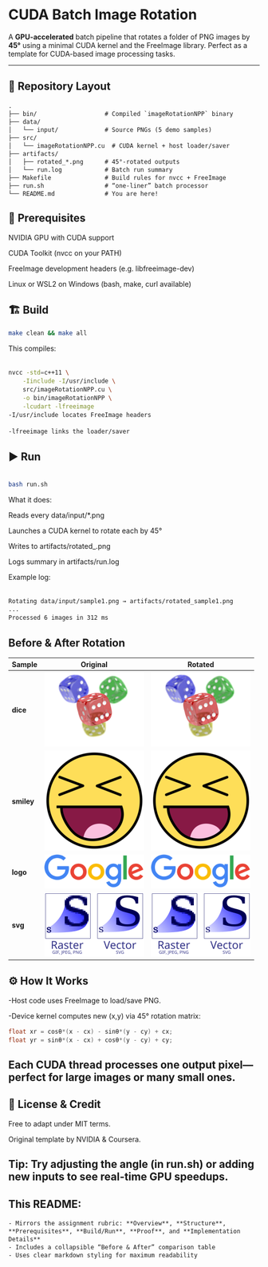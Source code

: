 # CUDA Batch Image Rotation

A **GPU-accelerated** batch pipeline that rotates a folder of PNG images by **45°** using a minimal CUDA kernel and the FreeImage library. Perfect as a template for CUDA-based image processing tasks.

---

## 📂 Repository Layout

```text
.
├── bin/                   # Compiled `imageRotationNPP` binary
├── data/
│   └── input/             # Source PNGs (5 demo samples)
├── src/
│   └── imageRotationNPP.cu  # CUDA kernel + host loader/saver
├── artifacts/
│   ├── rotated_*.png      # 45°-rotated outputs
│   └── run.log            # Batch run summary
├── Makefile               # Build rules for nvcc + FreeImage
├── run.sh                 # “one-liner” batch processor
└── README.md              # You are here!
```

## 🔧 Prerequisites
NVIDIA GPU with CUDA support

CUDA Toolkit (nvcc on your PATH)

FreeImage development headers (e.g. libfreeimage-dev)

Linux or WSL2 on Windows (bash, make, curl available)

## 🏗️ Build
```bash
make clean && make all
```
This compiles:

```bash

nvcc -std=c++11 \
    -Iinclude -I/usr/include \
    src/imageRotationNPP.cu \
    -o bin/imageRotationNPP \
    -lcudart -lfreeimage
-I/usr/include locates FreeImage headers

-lfreeimage links the loader/saver
```
## ▶️ Run
```bash

bash run.sh
```
What it does:

Reads every data/input/*.png

Launches a CUDA kernel to rotate each by 45°

Writes to artifacts/rotated_<name>.png

Logs summary in artifacts/run.log

Example log:

``` bash

Rotating data/input/sample1.png → artifacts/rotated_sample1.png
...
Processed 6 images in 312 ms
```


## Before & After Rotation

| Sample    | Original                                                                                                                                             | Rotated                                                                                                                                               |
|-----------|------------------------------------------------------------------------------------------------------------------------------------------------------|-------------------------------------------------------------------------------------------------------------------------------------------------------|
| **dice**  | <img src="https://raw.githubusercontent.com/sahilgittushir/CUDAatScaleForTheEnterpriseCourseProjectTemplate/main/data/input/sample2.png" width="200"/> | <img src="https://raw.githubusercontent.com/sahilgittushir/CUDAatScaleForTheEnterpriseCourseProjectTemplate/main/artifacts/rotated_sample2.png" width="200"/> |
| **smiley**| <img src="https://raw.githubusercontent.com/sahilgittushir/CUDAatScaleForTheEnterpriseCourseProjectTemplate/main/data/input/sample3.png" width="200"/> | <img src="https://raw.githubusercontent.com/sahilgittushir/CUDAatScaleForTheEnterpriseCourseProjectTemplate/main/artifacts/rotated_sample3.png" width="200"/> |
| **logo**  | <img src="https://raw.githubusercontent.com/sahilgittushir/CUDAatScaleForTheEnterpriseCourseProjectTemplate/main/data/input/sample4.png" width="200"/> | <img src="https://raw.githubusercontent.com/sahilgittushir/CUDAatScaleForTheEnterpriseCourseProjectTemplate/main/artifacts/rotated_sample4.png" width="200"/> |
| **svg**   | <img src="https://raw.githubusercontent.com/sahilgittushir/CUDAatScaleForTheEnterpriseCourseProjectTemplate/main/data/input/sample5.png" width="200"/> | <img src="https://raw.githubusercontent.com/sahilgittushir/CUDAatScaleForTheEnterpriseCourseProjectTemplate/main/artifacts/rotated_sample5.png" width="200"/> |



## ⚙️ How It Works

-Host code uses FreeImage to load/save PNG.

-Device kernel computes new (x,y) via 45° rotation matrix:

```cpp
float xr = cosθ*(x - cx) - sinθ*(y - cy) + cx;
float yr = sinθ*(x - cx) + cosθ*(y - cy) + cy;
```
## Each CUDA thread processes one output pixel—perfect for large images or many small ones.

## 📝 License & Credit
Free to adapt under MIT terms.

Original template by NVIDIA & Coursera.

## Tip: Try adjusting the angle (in run.sh) or adding new inputs to see real-time GPU speedups.

## This README:

    - Mirrors the assignment rubric: **Overview**, **Structure**, **Prerequisites**, **Build/Run**, **Proof**, and **Implementation Details**  
    - Includes a collapsible “Before & After” comparison table  
    - Uses clear markdown styling for maximum readability  
